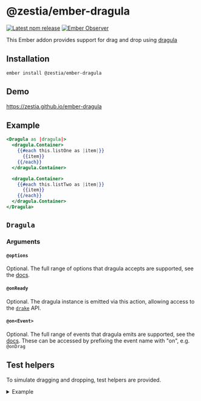 # @zestia/ember-dragula

[![Latest npm release][npm-badge]][npm-badge-url]
[![Ember Observer][ember-observer-badge]][ember-observer-url]

<!-- [![GitHub Actions][github-actions-badge]][github-actions-url] -->

[npm-badge]: https://img.shields.io/npm/v/@zestia/ember-dragula.svg
[npm-badge-url]: https://www.npmjs.com/package/@zestia/ember-dragula
[github-actions-badge]: https://github.com/zestia/ember-dragula/workflows/CI/badge.svg
[github-actions-url]: https://github.com/zestia/ember-dragula/actions
[ember-observer-badge]: https://emberobserver.com/badges/-zestia-ember-dragula.svg
[ember-observer-url]: https://emberobserver.com/addons/@zestia/ember-dragula

This Ember addon provides support for drag and drop using [dragula](https://bevacqua.github.io/dragula/)

## Installation

```
ember install @zestia/ember-dragula
```

## Demo

https://zestia.github.io/ember-dragula

## Example

```handlebars
<Dragula as |dragula|>
  <dragula.Container>
    {{#each this.listOne as |item|}}
      {{item}}
    {{/each}}
  </dragula.Container>

  <dragula.Container>
    {{#each this.listTwo as |item|}}
      {{item}}
    {{/each}}
  </dragula.Container>
</Dragula>
```

## `Dragula`

### Arguments

#### `@options`

Optional. The full range of options that dragula accepts are supported, see the [docs](https://github.com/bevacqua/dragula#dragulacontainers-options).

#### `@onReady`

Optional. The dragula instance is emitted via this action, allowing access to the [`drake`](https://github.com/bevacqua/dragula#api) API.

#### `@on<Event>`

Optional. The full range of events that dragula emits are supported, see the [docs](https://github.com/bevacqua/dragula#drakeon-events). These can be accessed by prefixing the event name with "on", e.g. `@onDrag`

## Test helpers

To simulate dragging and dropping, test helpers are provided.

<details>
  <summary>Example</summary>

```javascript
import { simulateDragDrop } from '@zestia/ember-dragula/test-support/helpers/simulate-drag-drop';
```

Within a test:

```javascript
const dragMe = find('.drag-me');
const dropHere = find('.drop-here');

await simulateDrag(dragMe);
await simulateDrop(dragMe, dropHere);
await simulateDragDrop(dragMe, dropHere);
```

</details>
